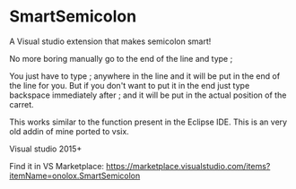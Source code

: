 # SmartSemicolon
A Visual studio extension that makes semicolon smart!

No more boring manually go to the end of the line and type ;

You just have to type ; anywhere in the line and it will be put in the end of the line for you.
But if you don't want to put it in the end just type backspace immediately after ; and it will be put in the actual position of the carret.

This works similar to the function present in the Eclipse IDE.
This is an very old addin of mine ported to vsix.

Visual studio 2015+

Find it in VS Marketplace:
https://marketplace.visualstudio.com/items?itemName=onolox.SmartSemicolon
